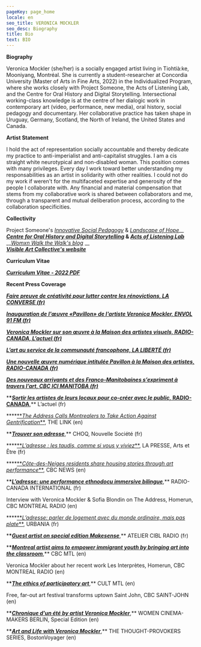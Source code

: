 ```yaml
---
pageKey: page_home
locale: en
seo_title: VERONICA MOCKLER
seo_desc: Biography
title: Bio
text: BIO
---
```

**Biography**

Veronica Mockler (she/her) is a socially engaged artist living in Tiohtià:ke, Mooniyang, Montréal. She is currently a student-researcher at Concordia University (Master of Arts in Fine Arts, 2022) in the Individualized Program, where she works closely with Project Someone, the Acts of Listening Lab, and the Centre for Oral History and Digital Storytelling. Intersectional working-class knowledge is at the centre of her dialogic work in contemporary art (video, performance, new media), oral history, social pedagogy and documentary. Her collaborative practice has taken shape in Uruguay, Germany, Scotland, the North of Ireland, the United States and Canada.

**Artist Statement**

 I hold the act of representation socially accountable and thereby dedicate my practice to anti-imperialist and anti-capitalist struggles. I am a cis straight white neurotypical and non-disabled woman. This position comes with many privileges. Every day I work toward better understanding my responsabilities as an artist in solidarity with other realities. I could not do my work if weren't for the multifaceted expertise and generosity of the people I collaborate with. Any financial and material compensation that stems from my collaborative work is shared between collaborators and me, through a transparent and mutual deliberation process, according to the collaboration specificities. 

**Collectivity**

Project Someone's [_Innovative Social Pedagogy_](https://projectsomeone.ca/isp/) & [_Landscape of Hope_](https://projectsomeone.ca/landscapeofhope)__\
__[_Centre for Oral History and Digital Storytelling_](https://storytelling.concordia.ca/veronica-mockler/) & [_Acts of Listening Lab_](https://www.concordia.ca/finearts/research/labs/acts-of-listening/about.html)__\
__[_Womxn Walk the Walk's blog_](https://womenwalkmontreal.tumblr.com/) __\
__[_Visible Art Collective's website_](http://visibleart.ca/)__

**Curriculum Vitae**

__[_Curriculum Vitae - 2022 PDF_](https://drive.google.com/file/d/1_BVz9B7jYhhOtxEgWyOKmY8bvVWjG2Ae/view)__

**Recent Press Coverage**

__[_Faire preuve de créativité pour lutter contre les rénovictions, LA CONVERSE (fr)_](https://laconverse.com/faire-preuve-de-creativite-pour-lutter-contre-les-renovictions/)__

__[_Inauguration de l'œuvre «Pavillon» de l'artiste Veronica Mockler, ENVOL 91 FM (fr)_](https://soundcloud.com/envol-91/inauguration-de-luvre-pavillon-de-lartiste-veronicapierre)__

__[_Veronica Mockler sur son œuvre à la Maison des artistes visuels, RADIO-CANADA, L’actuel (fr)_](https://ici.radio-canada.ca/premiere/emissions/l-actuel/episodes/449721/rattrapage-du-mercredi-4-decembre-2019/8)__

__[_L’art au service de la communauté francophone, LA LIBERTÉ (fr)_](https://www.la-liberte.ca/2019/08/31/lart-au-service-de-la-communaute-francophone/)__

__[_Une nouvelle œuvre numérique intitulée Pavillon à la Maison des artistes, RADIO-CANADA (fr)_](https://ici.radio-canada.ca/premiere/emissions/le-6-a-9/episodes/442048/audio-fil-du-jeudi-29-aout-2019)__

__[_Des nouveaux arrivants et des Franco-Manitobaines s’expriment à travers l’art, CBC ICI MANITOBA (fr)_](https://ici.radio-canada.ca/nouvelle/1279345/art-visuel-communaute-francophone-nouveaux-arrivants-franco-manitobain)__

\***\*[**_Sortir les artistes de leurs locaux pour co-créer avec le public,_ RADIO-CANADA**](https://ici.radio-canada.ca/premiere/emissions/l-actuel/episodes/442008/audio-fil-du-mercredi-28-aout-2019/3)**,\*\* L’actuel (fr)

\***\*[**_The Address Calls Montrealers to Take Action Against Gentrification_\*\*](https://thelinknewspaper.ca/article/the-address-calls-montrealers-to-take-action-against-gentrification), THE LINK (en)

\***\*[**_Trouver son adresse_**](https://www.choq.ca/nouvelles/trouver-son-adresse)**,\*\* CHOQ, Nouvelle Société (fr)

\***\*[**_L’adresse : les taudis, comme si vous y viviez_\*\*](http://mi.lapresse.ca/screens/1ac03c7e-7d0d-43aa-9328-32ba29c8b0c47C_0.html), LA PRESSE, Arts et Être (fr)

\***\*[**_Côte-des-Neiges residents share housing stories through art performance_\*\*](https://www.cbc.ca/news/canada/montreal/cdn-housing-experience-performance-1.5148645), CBC NEWS (en)

\***\*[**_L’adresse: une performance ethnodocu immersive bilingue_**](https://www.rcinet.ca/fr/2019/05/24/ladresse-une-performance-ethno-documentaire-immersive-bilingue-au-coeur-de-larrondissement-cote-des-neiges/)**,\*\* RADIO-CANADA INTERNATIONAL (fr)

Interview with Veronica Mockler & Sofia Blondin on The Address, Homerun, CBC MONTREAL RADIO (en)

\***\*[**_L’adresse: parler de logement avec du monde ordinaire, mais pas plate_\*\*](https://urbania.ca/article/ladresse-parler-de-logement-avec-du-monde-ordinaire-mais-pas-plate), URBANIA (fr)

\***\*[**_Guest artist on special edition Makesense_**](https://www.radioatelier.ca/tag/veronica-mockler/)**,\*\* ATELIER CIBL RADIO (fr)

\***\*[**_Montreal artist aims to empower immigrant youth by bringing art into the classroom_**](https://www.cbc.ca/news/canada/montreal/montreal-artist-immigrant-kids-1.5097305)**,\*\* CBC MTL (en)

Veronica Mockler about her recent work Les Interprètes, Homerun, CBC MONTREAL RADIO (en)

\***\*[**_The ethics of participatory art_**](https://cultmtl.com/2019/04/veronica-mockler-les-interpretes/)**,\*\* CULT MTL (en)

Free, far-out art festival transforms uptown Saint John, CBC SAINT-JOHN (en)

\***\*[**_Chronique d'un été by artist Veronica Mockler_**](https://issuu.com/womencinereview/docs/special.edition/98)**,\*\* WOMEN CINEMA-MAKERS BERLIN, Special Edition (en)

\***\*[**_Art and Life with Veronica Mockler_**](http://bostonvoyager.com/interview/art-life-veronica-mockler/)**,\*\* THE THOUGHT-PROVOKERS SERIES, BostonVoyager (en)
